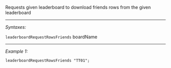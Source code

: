 Requests given leaderboard to download friends rows from the given leaderboard


---
*Syntaxes:*

`leaderboardRequestRowsFriends`  boardName

---
*Example 1:*

```sqf
leaderboardRequestRowsFriends "TT01";
```